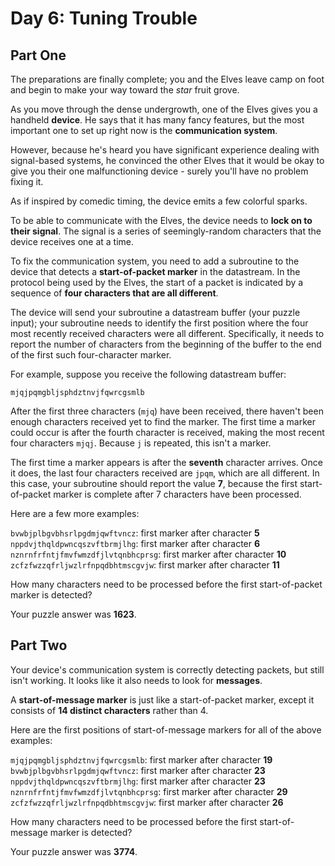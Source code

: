 # Day 6: Tuning Trouble

## Part One

The preparations are finally complete; you and the Elves leave camp on foot and begin to make your way toward the _star_ fruit grove.

As you move through the dense undergrowth, one of the Elves gives you a handheld **device**. He says that it has many fancy features, but the most important one to set up right now is the **communication system**.

However, because he's heard you have significant experience dealing with signal-based systems, he convinced the other Elves that it would be okay to give you their one malfunctioning device - surely you'll have no problem fixing it.

As if inspired by comedic timing, the device emits a few colorful sparks.

To be able to communicate with the Elves, the device needs to **lock on to their signal**. The signal is a series of seemingly-random characters that the device receives one at a time.

To fix the communication system, you need to add a subroutine to the device that detects a **start-of-packet marker** in the datastream. In the protocol being used by the Elves, the start of a packet is indicated by a sequence of **four characters that are all different**.

The device will send your subroutine a datastream buffer (your puzzle input); your subroutine needs to identify the first position where the four most recently received characters were all different. Specifically, it needs to report the number of characters from the beginning of the buffer to the end of the first such four-character marker.

For example, suppose you receive the following datastream buffer:

`mjqjpqmgbljsphdztnvjfqwrcgsmlb`

After the first three characters (`mjq`) have been received, there haven't been enough characters received yet to find the marker. The first time a marker could occur is after the fourth character is received, making the most recent four characters `mjqj`. Because `j` is repeated, this isn't a marker.

The first time a marker appears is after the **seventh** character arrives. Once it does, the last four characters received are `jpqm`, which are all different. In this case, your subroutine should report the value **7**, because the first start-of-packet marker is complete after 7 characters have been processed.

Here are a few more examples:

`bvwbjplbgvbhsrlpgdmjqwftvncz`: first marker after character **5**
`nppdvjthqldpwncqszvftbrmjlhg`: first marker after character **6**
`nznrnfrfntjfmvfwmzdfjlvtqnbhcprsg`: first marker after character **10**
`zcfzfwzzqfrljwzlrfnpqdbhtmscgvjw`: first marker after character **11**

How many characters need to be processed before the first start-of-packet marker is detected?

Your puzzle answer was **1623**.

## Part Two

Your device's communication system is correctly detecting packets, but still isn't working. It looks like it also needs to look for **messages**.

A **start-of-message marker** is just like a start-of-packet marker, except it consists of **14 distinct characters** rather than 4.

Here are the first positions of start-of-message markers for all of the above examples:

`mjqjpqmgbljsphdztnvjfqwrcgsmlb`: first marker after character **19**
`bvwbjplbgvbhsrlpgdmjqwftvncz`: first marker after character **23**
`nppdvjthqldpwncqszvftbrmjlhg`: first marker after character **23**
`nznrnfrfntjfmvfwmzdfjlvtqnbhcprsg`: first marker after character **29**
`zcfzfwzzqfrljwzlrfnpqdbhtmscgvjw`: first marker after character **26**

How many characters need to be processed before the first start-of-message marker is detected?

Your puzzle answer was **3774**.
